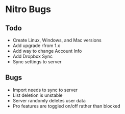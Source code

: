 
# Nitro Bugs

## Todo

- Create Linux, Windows, and Mac versions
- Add upgrade rfrom 1.x
- Add way to change Account Info
- Add Dropbox Sync
- Sync settings to server

## Bugs

- Import needs to sync to server
- List deletion is unstable
- Server randomly deletes user data
- Pro features are toggled on/off rather than blocked


